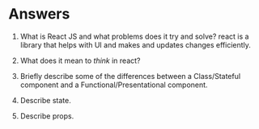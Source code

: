 # Answers

1.  What is React JS and what problems does it try and solve?
react is a library that helps with UI and makes and updates changes efficiently. 
1.  What does it mean to _think_ in react?

1.  Briefly describe some of the differences between a Class/Stateful component and a Functional/Presentational component.

1.  Describe state.

1.  Describe props.
